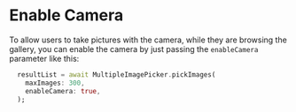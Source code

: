 # Enable Camera

To allow users to take pictures with the camera, while they are browsing the gallery, you can enable the camera by just passing the `enableCamera` parameter like this:

```dart
  resultList = await MultipleImagePicker.pickImages(
    maxImages: 300,
    enableCamera: true,
  );
```
